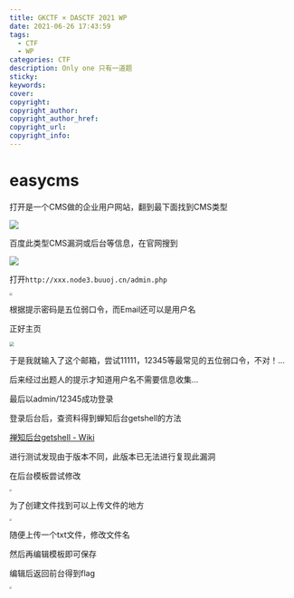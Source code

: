 ```yaml
---
title: GKCTF × DASCTF 2021 WP
date: 2021-06-26 17:43:59
tags:
  - CTF
  - WP
categories:	CTF
description: Only one 只有一道题
sticky:
keywords:
cover:
copyright:
copyright_author:
copyright_author_href:
copyright_url:
copyright_info:
---
```




# easycms

打开是一个CMS做的企业用户网站，翻到最下面找到CMS类型

![](GKCTF-×-DASCTF-2021-WP/1.jpg)

百度此类型CMS漏洞或后台等信息，在官网搜到

![](GKCTF-×-DASCTF-2021-WP/2.jpg)

打开`http://xxx.node3.buuoj.cn/admin.php`

<img src="GKCTF-×-DASCTF-2021-WP/3.jpg" style="zoom:33%;" />

根据提示密码是五位弱口令，而Email还可以是用户名

正好主页

<img src="GKCTF-×-DASCTF-2021-WP/4.jpg" style="zoom: 50%;" />

于是我就输入了这个邮箱，尝试11111，12345等最常见的五位弱口令，不对！...

后来经过出题人的提示才知道用户名不需要信息收集...

最后以admin/12345成功登录

登录后台后，查资料得到蝉知后台getshell的方法

[禅知后台getshell - Wiki](https://wiki.96.mk/Web安全/禅知/禅知后台getshell/)

进行测试发现由于版本不同，此版本已无法进行复现此漏洞

在后台模板尝试修改

<img src="GKCTF-×-DASCTF-2021-WP/5.jpg" style="zoom: 25%;" />

为了创建文件找到可以上传文件的地方

<img src="GKCTF-×-DASCTF-2021-WP/6.jpg" style="zoom: 25%;" />

随便上传一个txt文件，修改文件名

然后再编辑模板即可保存

编辑后返回前台得到flag

<img src="GKCTF-×-DASCTF-2021-WP/7.jpg" style="zoom: 25%;" />


